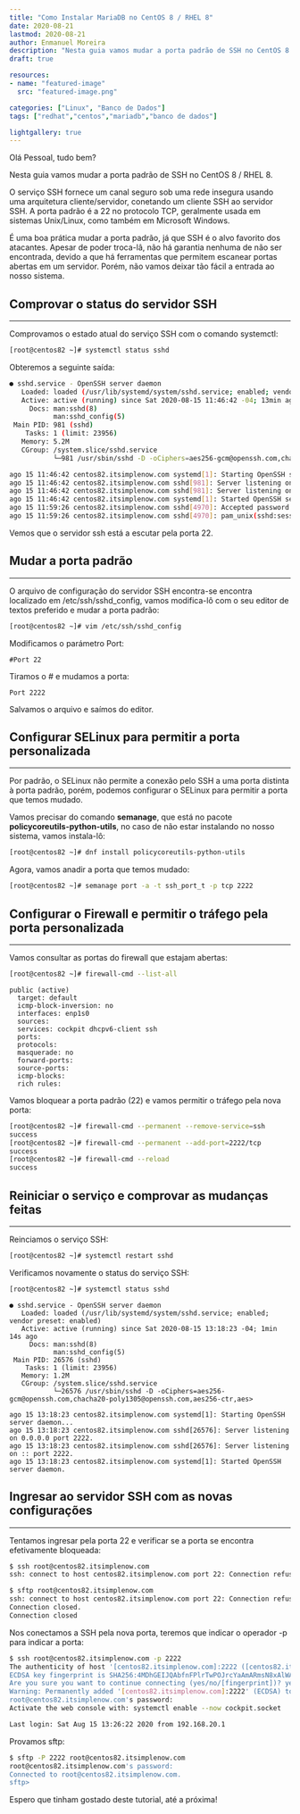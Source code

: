 ```yaml
---
title: "Como Instalar MariaDB no CentOS 8 / RHEL 8"
date: 2020-08-21
lastmod: 2020-08-21
author: Enmanuel Moreira
description: "Nesta guia vamos mudar a porta padrão de SSH no CentOS 8 / RHEL 8."
draft: true

resources:
- name: "featured-image"
  src: "featured-image.png"

categories: ["Linux", "Banco de Dados"]
tags: ["redhat","centos","mariadb","banco de dados"]

lightgallery: true
---
```


<!--more-->

Olá Pessoal, tudo bem?

Nesta guia vamos mudar a porta padrão de SSH no CentOS 8 / RHEL 8.

O serviço SSH fornece um canal seguro sob uma rede insegura usando uma arquitetura cliente/servidor, conetando um cliente SSH ao servidor SSH. A porta padrão é a 22 no protocolo TCP, geralmente usada em sistemas Unix/Linux, como também em Microsoft Windows.

É uma boa prática mudar a porta padrão, já que SSH é o alvo favorito dos atacantes. Apesar de poder troca-lâ, não há garantia nenhuma de não ser encontrada, devido a que há ferramentas que permitem escanear portas abertas em um servidor. Porém, não vamos deixar tão fácil a entrada ao nosso sistema.

## Comprovar o status do servidor SSH

***

Comprovamos o estado atual do serviço SSH com o comando systemctl:

```bash
[root@centos82 ~]# systemctl status sshd
```

Obteremos a seguinte saída:  

```bash
● sshd.service - OpenSSH server daemon
   Loaded: loaded (/usr/lib/systemd/system/sshd.service; enabled; vendor preset: enabled)
   Active: active (running) since Sat 2020-08-15 11:46:42 -04; 13min ago
     Docs: man:sshd(8)
           man:sshd_config(5)
 Main PID: 981 (sshd)
    Tasks: 1 (limit: 23956)
   Memory: 5.2M
   CGroup: /system.slice/sshd.service
           └─981 /usr/sbin/sshd -D -oCiphers=aes256-gcm@openssh.com,chacha20-poly1305@openssh.com,aes256-ctr,aes256-cbc,aes128-gcm@openssh.com,aes128-ctr,aes128-cbc -oMACs=hmac-sha2-256-etm@openssh.com,hmac-sh>

ago 15 11:46:42 centos82.itsimplenow.com systemd[1]: Starting OpenSSH server daemon...
ago 15 11:46:42 centos82.itsimplenow.com sshd[981]: Server listening on 0.0.0.0 port 22.
ago 15 11:46:42 centos82.itsimplenow.com sshd[981]: Server listening on :: port 22.
ago 15 11:46:42 centos82.itsimplenow.com systemd[1]: Started OpenSSH server daemon.
ago 15 11:59:26 centos82.itsimplenow.com sshd[4970]: Accepted password for root from 192.168.20.1 port 49354 ssh2
ago 15 11:59:26 centos82.itsimplenow.com sshd[4970]: pam_unix(sshd:session): session opened for user root by (uid=0)
```

Vemos que o servidor ssh está a escutar pela porta 22.  

## Mudar a porta padrão

***

O arquivo de configuração do servidor SSH encontra-se encontra localizado em /etc/ssh/sshd_config, vamos modifica-lô com o seu editor de textos preferido e mudar a porta padrão:  

```bash
[root@centos82 ~]# vim /etc/ssh/sshd_config
```

Modificamos o parámetro Port:  

```plaintext
#Port 22
```

Tiramos o # e mudamos a porta:  

```plaintext
Port 2222
```

Salvamos o arquivo e saímos do editor.  

## Configurar SELinux para permitir a porta personalizada

***

Por padrão, o SELinux não permite a conexão pelo SSH a uma porta distinta à porta padrão, porém, podemos configurar o SELinux para permitir a porta que temos mudado.  

Vamos precisar do comando **semanage**, que está no pacote **policycoreutils-python-utils**, no caso de não estar instalando no nosso sistema, vamos instala-lô:  

```bash
[root@centos82 ~]# dnf install policycoreutils-python-utils
```

Agora, vamos anadir a porta que temos mudado:  

```bash
[root@centos82 ~]# semanage port -a -t ssh_port_t -p tcp 2222
```

## Configurar o Firewall e permitir o tráfego pela porta personalizada

***

Vamos consultar as portas do firewall que estajam abertas:

```bash
[root@centos82 ~]# firewall-cmd --list-all
```

```plaintext
public (active)
  target: default
  icmp-block-inversion: no
  interfaces: enp1s0
  sources:
  services: cockpit dhcpv6-client ssh
  ports:
  protocols:
  masquerade: no
  forward-ports:
  source-ports:
  icmp-blocks:
  rich rules:
```

Vamos bloquear a porta padrão (22) e vamos permitir o tráfego pela nova porta:  

```bash
[root@centos82 ~]# firewall-cmd --permanent --remove-service=ssh
success
[root@centos82 ~]# firewall-cmd --permanent --add-port=2222/tcp
success
[root@centos82 ~]# firewall-cmd --reload
success
```

## Reiniciar o serviço e comprovar as mudanças feitas

***

Reinciamos o serviço SSH:  

```bash
[root@centos82 ~]# systemctl restart sshd
```

Verificamos novamente o status do serviço SSH:  

```bash
[root@centos82 ~]# systemctl status sshd
```

```plaintext
● sshd.service - OpenSSH server daemon
   Loaded: loaded (/usr/lib/systemd/system/sshd.service; enabled; vendor preset: enabled)
   Active: active (running) since Sat 2020-08-15 13:18:23 -04; 1min 14s ago
     Docs: man:sshd(8)
           man:sshd_config(5)
 Main PID: 26576 (sshd)
    Tasks: 1 (limit: 23956)
   Memory: 1.2M
   CGroup: /system.slice/sshd.service
           └─26576 /usr/sbin/sshd -D -oCiphers=aes256-gcm@openssh.com,chacha20-poly1305@openssh.com,aes256-ctr,aes>

ago 15 13:18:23 centos82.itsimplenow.com systemd[1]: Starting OpenSSH server daemon...
ago 15 13:18:23 centos82.itsimplenow.com sshd[26576]: Server listening on 0.0.0.0 port 2222.
ago 15 13:18:23 centos82.itsimplenow.com sshd[26576]: Server listening on :: port 2222.
ago 15 13:18:23 centos82.itsimplenow.com systemd[1]: Started OpenSSH server daemon.

```

## Ingresar ao servidor SSH com as novas configurações

***

Tentamos ingresar pela porta 22 e verificar se a porta se encontra efetivamente bloqueada:  

```bash
$ ssh root@centos82.itsimplenow.com
ssh: connect to host centos82.itsimplenow.com port 22: Connection refused
```

```bash
$ sftp root@centos82.itsimplenow.com
ssh: connect to host centos82.itsimplenow.com port 22: Connection refused
Connection closed.
Connection closed
```

Nos conectamos a SSH pela nova porta, teremos que indicar o operador -p para indicar a porta:  

```bash
$ ssh root@centos82.itsimplenow.com -p 2222
The authenticity of host '[centos82.itsimplenow.com]:2222 ([centos82.itsimplenow.com]:2222)' can't be established.
ECDSA key fingerprint is SHA256:4MDhGEIJQAbfnFPlrTwPOJrcYaAmARmsN8xAlWAb6u0.
Are you sure you want to continue connecting (yes/no/[fingerprint])? yes
Warning: Permanently added '[centos82.itsimplenow.com]:2222' (ECDSA) to the list of known hosts.
root@centos82.itsimplenow.com's password:
Activate the web console with: systemctl enable --now cockpit.socket

Last login: Sat Aug 15 13:26:22 2020 from 192.168.20.1
```

Provamos sftp:  

```bash
$ sftp -P 2222 root@centos82.itsimplenow.com
root@centos82.itsimplenow.com's password:
Connected to root@centos82.itsimplenow.com.
sftp>
```

Espero que tinham gostado deste tutorial, até a próxima!

